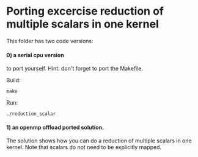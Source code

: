 # Porting excercise reduction of multiple scalars in one kernel

This folder has two code versions:

#### 0) a serial cpu version 
to port yourself. 
Hint: don't forget to port the Makefile.

Build:
```
make
````
Run:
```
./reduction_scalar
```

#### 1) an openmp offload ported solution. 
The solution shows how you can do a reduction of multiple scalars in one kernel. Note that scalars do not need to be explicitly mapped.
